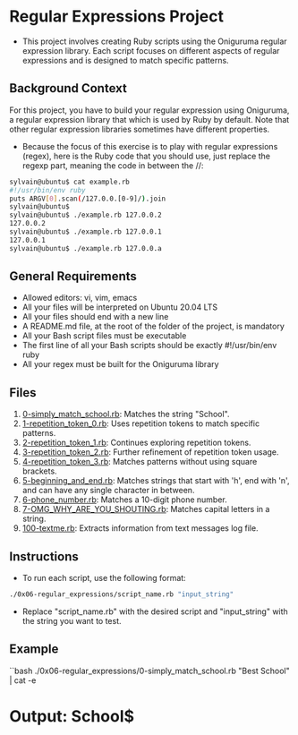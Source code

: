 # Regular Expressions Project

- This project involves creating Ruby scripts using the Oniguruma regular expression library. Each script focuses on different aspects of regular expressions and is designed to match specific patterns.

## Background Context
For this project, you have to build your regular expression using Oniguruma, a regular expression library that which is used by Ruby by default. Note that other regular expression libraries sometimes have different properties.

- Because the focus of this exercise is to play with regular expressions (regex), here is the Ruby code that you should use, just replace the regexp part, meaning the code in between the //:

```bash
sylvain@ubuntu$ cat example.rb
#!/usr/bin/env ruby
puts ARGV[0].scan(/127.0.0.[0-9]/).join
sylvain@ubuntu$
sylvain@ubuntu$ ./example.rb 127.0.0.2
127.0.0.2
sylvain@ubuntu$ ./example.rb 127.0.0.1
127.0.0.1
sylvain@ubuntu$ ./example.rb 127.0.0.a
```

## General Requirements
- Allowed editors: vi, vim, emacs
- All your files will be interpreted on Ubuntu 20.04 LTS
- All your files should end with a new line
- A README.md file, at the root of the folder of the project, is mandatory
- All your Bash script files must be executable
- The first line of all your Bash scripts should be exactly #!/usr/bin/env ruby
- All your regex must be built for the Oniguruma library


## Files

1. [0-simply_match_school.rb](./0x06-regular_expressions/0-simply_match_school.rb): Matches the string "School".
2. [1-repetition_token_0.rb](./0x06-regular_expressions/1-repetition_token_0.rb): Uses repetition tokens to match specific patterns.
3. [2-repetition_token_1.rb](./0x06-regular_expressions/2-repetition_token_1.rb): Continues exploring repetition tokens.
4. [3-repetition_token_2.rb](./0x06-regular_expressions/3-repetition_token_2.rb): Further refinement of repetition token usage.
5. [4-repetition_token_3.rb](./0x06-regular_expressions/4-repetition_token_3.rb): Matches patterns without using square brackets.
6. [5-beginning_and_end.rb](./0x06-regular_expressions/5-beginning_and_end.rb): Matches strings that start with 'h', end with 'n', and can have any single character in between.
7. [6-phone_number.rb](./0x06-regular_expressions/6-phone_number.rb): Matches a 10-digit phone number.
8. [7-OMG_WHY_ARE_YOU_SHOUTING.rb](./0x06-regular_expressions/7-OMG_WHY_ARE_YOU_SHOUTING.rb): Matches capital letters in a string.
9. [100-textme.rb](./0x06-regular_expressions/100-textme.rb): Extracts information from text messages log file.

## Instructions

- To run each script, use the following format:

```bash
./0x06-regular_expressions/script_name.rb "input_string"
```

- Replace "script_name.rb" with the desired script and "input_string" with the string you want to test.

## Example
``bash
./0x06-regular_expressions/0-simply_match_school.rb "Best School" | cat -e
# Output: School$
```
